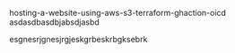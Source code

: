 hosting-a-website-using-aws-s3-terraform-ghaction-oicd
asdasdbasdbjabsdjasbd

esgnesrjgnesjrgjeskgrbeskrbgksebrk
